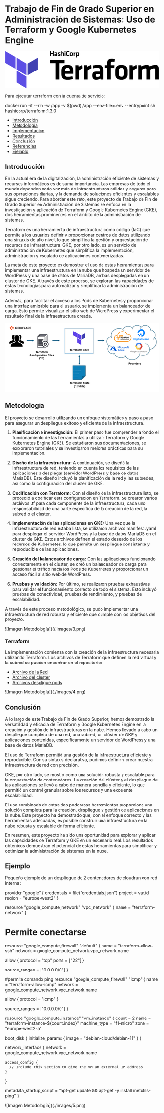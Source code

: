 # Trabajo de Fin de Grado Superior en Administración de Sistemas: Uso de Terraform y Google Kubernetes Engine


![Imagen Terraform](./images/1.png)

Para ejecutar terraform con la cuenta de servicio:

docker run -it --rm -w /app -v $(pwd):/app --env-file=.env --entrypoint sh hashicorp/terraform:1.3.0


- [Introducción](#introducción)
- [Metodología](#metodología)
- [Implementación](#implementación)
- [Resultados](#resultados)
- [Conclusión](#conclusión)
- [Referencias](#referencias)
- [Ejemplo](#Ejemplo)

## Introducción

En la actual era de la digitalización, la administración eficiente de sistemas y recursos informáticos es de suma importancia. Las empresas de todo el mundo dependen cada vez más de infraestructuras sólidas y seguras para sus operaciones diarias, y la demanda de soluciones eficientes y escalables sigue creciendo. Para abordar este reto, este proyecto de Trabajo de Fin de Grado Superior en Administración de Sistemas se enfoca en la investigación y aplicación de Terraform y Google Kubernetes Engine (GKE), dos herramientas prominentes en el ámbito de la administración de sistemas.

Terraform es una herramienta de infraestructura como código (IaC) que permite a los usuarios definir y proporcionar centros de datos utilizando una sintaxis de alto nivel, lo que simplifica la gestión y orquestación de recursos de infraestructura. GKE, por otro lado, es un servicio de administración de Kubernetes que simplifica la implementación, administración y escalado de aplicaciones contenerizadas.

La meta de este proyecto es demostrar el uso de estas herramientas para implementar una infraestructura en la nube que hospeda un servidor de WordPress y una base de datos de MariaDB, ambas desplegadas en un cluster de GKE. A través de este proceso, se exploran las capacidades de estas tecnologías para automatizar y simplificar la administración de sistemas.

Además, para facilitar el acceso a los Pods de Kubernetes y proporcionar una interfaz amigable para el usuario, se implementa un balanceador de carga. Esto permite visualizar el sitio web de WordPress y experimentar el resultado final de la infraestructura creada.

![Imagen Introducción](./images/2.png)
## Metodología

El proyecto se desarrolló utilizando un enfoque sistemático y paso a paso para asegurar un despliegue exitoso y eficiente de la infraestructura.

1. **Planificación e investigación:** El primer paso fue comprender a fondo el funcionamiento de las herramientas a utilizar: Terraform y Google Kubernetes Engine (GKE). Se estudiaron sus documentaciones, se exploraron tutoriales y se investigaron mejores prácticas para su implementación. 

2. **Diseño de la infraestructura:** A continuación, se diseñó la infraestructura de red, teniendo en cuenta los requisitos de las aplicaciones a desplegar (servidor WordPress y base de datos MariaDB). Este diseño incluyó la planificación de la red y las subredes, así como la configuración del cluster de GKE.

3. **Codificación con Terraform:** Con el diseño de la infraestructura listo, se procedió a codificar esta configuración en Terraform. Se crearon varios archivos .tf para cada componente de la infraestructura, cada uno responsabilidad de una parte específica de la creación de la red, la subred o el cluster.

4. **Implementación de las aplicaciones en GKE:** Una vez que la infraestructura de red estaba lista, se utilizaron archivos manifest .yaml para desplegar el servidor WordPress y la base de datos MariaDB en el cluster de GKE. Estos archivos definen el estado deseado de los recursos de Kubernetes, lo que permite un despliegue consistente y reproducible de las aplicaciones.

5. **Creación del balanceador de carga:** Con las aplicaciones funcionando correctamente en el cluster, se creó un balanceador de carga para gestionar el tráfico hacia los Pods de Kubernetes y proporcionar un acceso fácil al sitio web de WordPress.

6. **Pruebas y validación:** Por último, se realizaron pruebas exhaustivas para validar el funcionamiento correcto de todo el sistema. Esto incluyó pruebas de conectividad, pruebas de rendimiento, y pruebas de escalabilidad.

A través de este proceso metodológico, se pudo implementar una infraestructura de red robusta y eficiente que cumple con los objetivos del proyecto.

![Imagen Metodología]((/.images/3.png)

### Terraform

La implementación comienza con la creación de la infraestructura necesaria utilizando Terraform. Los archivos de Terraform que definen la red virtual y la subred se pueden encontrar en el repositorio:

- [Archivo de la Red](/modules/vpc/main.tf)
- [Archivo del cluster](/modules/gke/main.tf)
- [Archivos despligue pods](/modules/manifest/)

![Imagen Metodología]((./images/4.png)


## Conclusión

A lo largo de este Trabajo de Fin de Grado Superior, hemos demostrado la versatilidad y eficacia de Terraform y Google Kubernetes Engine en la creación y gestión de infraestructuras en la nube. Hemos llevado a cabo un despliegue completo de una red, una subred, un clúster de GKE y aplicaciones contenidas, específicamente un servidor de WordPress y una base de datos MariaDB.

El uso de Terraform permitió una gestión de la infraestructura eficiente y reproducible. Con su sintaxis declarativa, pudimos definir y crear nuestra infraestructura de red con precisión. 

GKE, por otro lado, se mostró como una solución robusta y escalable para la orquestación de contenedores. La creación del clúster y el despliegue de las aplicaciones se llevó a cabo de manera sencilla y eficiente, lo que permitió un control granular sobre los recursos y una excelente escalabilidad.

El uso combinado de estas dos poderosas herramientas proporciona una solución completa para la creación, despliegue y gestión de aplicaciones en la nube. Este proyecto ha demostrado que, con el enfoque correcto y las herramientas adecuadas, es posible construir una infraestructura en la nube robusta y escalable de forma eficiente.

En resumen, este proyecto ha sido una oportunidad para explorar y aplicar las capacidades de Terraform y GKE en un escenario real. Los resultados obtenidos demuestran el potencial de estas herramientas para simplificar y optimizar la administración de sistemas en la nube. 

## Ejemplo

Pequeño ejemplo de un despliegue de 2 contenedores de cloudrun con red interna :

provider "google" {
  credentials = file("credentials.json")
  project     = var.id
  region      = "europe-west2"
}

resource "google_compute_network" "vpc_network" {
  name = "terraform-network"
}

# Permite conectarse 
resource "google_compute_firewall" "default" {
  name    = "terraform-allow-ssh" 
  network = google_compute_network.vpc_network.name

  allow {
    protocol = "tcp"
    ports    = ["22"]
  }

  source_ranges = ["0.0.0.0/0"]
}

#permite comando ping
resource "google_compute_firewall" "icmp" {
  name    = "terraform-allow-icmp"
  network = google_compute_network.vpc_network.name

  allow {
    protocol = "icmp"
  }

  source_ranges = ["0.0.0.0/0"]
}


resource "google_compute_instance" "vm_instance" {
  count        = 2
  name         = "terraform-instance-${count.index}"
  machine_type = "f1-micro"
  zone         = "europe-west2-a"

  boot_disk {
    initialize_params {
      image = "debian-cloud/debian-11"
    }
  }

  network_interface {
    network = google_compute_network.vpc_network.name

    access_config {
      // Include this section to give the VM an external IP address
    }
  }

  metadata_startup_script = "apt-get update && apt-get -y install inetutils-ping"
}

![Imagen Metodología]((./images/5.png)

